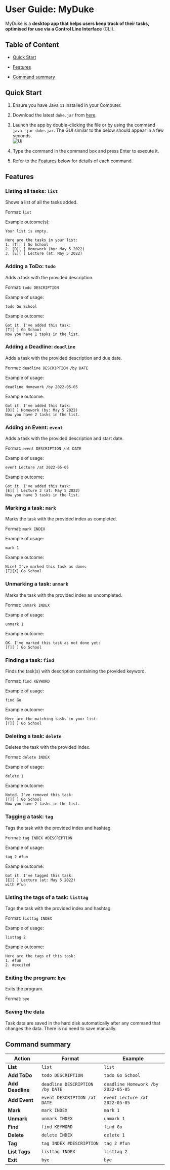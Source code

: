 # User Guide: MyDuke

MyDuke is a **desktop app that helps users keep track of their tasks, optimised for use via a Control Line Interface** (CLI).

## Table of Content

* [Quick Start](#quick-start)

* [Features](#features)

* [Command summary](#command-summary)

## Quick Start

1. Ensure you have Java `11` installed in your Computer.

2. Download the latest `duke.jar` from [here](https://github.com/turretDive/ip/releases).

3. Launch the app by double-clicking the file or by using the command `java -jar duke.jar`. The GUI similar to the below should appear in a few seconds.<br>
   ![Ui](Ui.png)

4. Type the command in the command box and press Enter to execute it.

5. Refer to the [Features](#features) below for details of each command.

## Features

### Listing all tasks: `list`

Shows a list of all the tasks added.

Format: `list`

Example outcome(s):

```
Your list is empty.
```

```
Here are the tasks in your list:
1. [T][ ] Go School
2. [D][ ] Homework (by: May 5 2022) 
3. [E][ ] Lecture (at: May 5 2022) 
```

### Adding a ToDo: `todo`

Adds a task with the provided description.

Format: `todo DESCRIPTION`

Example of usage:

```
todo Go School
```

Example outcome:

```
Got it. I've added this task: 
[T][ ] Go School
Now you have 1 tasks in the list.
```

### Adding a Deadline: `deadline`

Adds a task with the provided description and due date.

Format: `deadline DESCRIPTION /by DATE`

Example of usage:

```
deadline Homework /by 2022-05-05
```

Example outcome:

```
Got it. I've added this task: 
[D][ ] Homework (by: May 5 2022)
Now you have 2 tasks in the list.
```

### Adding an Event: `event`

Adds a task with the provided description and start date.

Format: `event DESCRIPTION /at DATE`

Example of usage:

```
event Lecture /at 2022-05-05
```

Example outcome:

```
Got it. I've added this task: 
[E][ ] Lecture 3 (at: May 5 2022) 
Now you have 3 tasks in the list.
```

### Marking a task: `mark`

Marks the task with the provided index as completed.

Format: `mark INDEX`

Example of usage:

```
mark 1
```

Example outcome:

```
Nice! I've marked this task as done: 
[T][X] Go School
```

### Unmarking a task: `unmark`

Marks the task with the provided index as uncompleted.

Format: `unmark INDEX`

Example of usage:

```
unmark 1
```

Example outcome:

```
OK. I've marked this task as not done yet: 
[T][ ] Go School
```

### Finding a task: `find`

Finds the task(s) with description containing the provided keyword.

Format: `find KEYWORD`

Example of usage:

```
find Go
```

Example outcome:

```
Here are the matching tasks in your list: 
[T][ ] Go School
```

### Deleting a task: `delete`

Deletes the task with the provided index.

Format: `delete INDEX`

Example of usage:

```
delete 1
```

Example outcome:

```
Noted. I've removed this task: 
[T][ ] Go School
Now you have 2 tasks in the list.
```

### Tagging a task: `tag`

Tags the task with the provided index and hashtag.

Format: `tag INDEX #DESCRIPTION`

Example of usage:

```
tag 2 #fun
```

Example outcome:

```
Got it. I've tagged this task: 
[E][ ] Lecture (at: May 5 2022)
with #fun
```


### Listing the tags of a task: `listtag`

Tags the task with the provided index and hashtag.

Format: `listtag INDEX`

Example of usage:

```
listtag 2
```

Example outcome:

```
Here are the tags of this task:
1. #fun
2. #excited
```

### Exiting the program: `bye`

Exits the program.

Format: `bye`

### Saving the data

Task data are saved in the hard disk automatically after any command that changes the data. There is no need to save manually.

## Command summary

| Action           | Format | Example                            |
|------------------| --- |------------------------------------|
| **List**         | `list` | `list`                             |
| **Add ToDo**     | `todo DESCRIPTION` | `todo Go School`                   |
| **Add Deadline** | `deadline DESCRIPTION /by DATE` | `deadline Homework /by 2022-05-05` |
| **Add Event**    | `event DESCRIPTION /at DATE` | `event Lecture /at 2022-05-05`     |
| **Mark**         | `mark INDEX` | `mark 1`                           |
| **Unmark**       | `unmark INDEX` | `unmark 1`                         |
| **Find**         | `find KEYWORD` | `find Go`                          |
| **Delete**       | `delete INDEX` | `delete 1`                         |
| **Tag**          | `tag INDEX #DESCRIPTION` | `tag 2 #fun`                         |
| **List Tags**    | `listtag INDEX` | `listtag 2`                         |
| **Exit**         | `bye` | `bye`                              |
